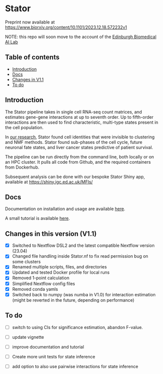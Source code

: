 # Stator
Preprint now available at https://www.biorxiv.org/content/10.1101/2023.12.18.572232v1

NOTE: this repo will soon move to the account of the [Edinburgh Biomedical AI Lab](https://edbiomed.ai)


## Table of contents
* [Introduction](#introduction)
* [Docs](#docs)
* [Changes in V1.1](#changes-in-this-version-v11)
* [To do](#to-do)


## Introduction
The Stator pipeline takes in single cell RNA-seq count matrices, and estimates gene-gene interactions at up to seventh order. Up to fifth-order interactions are then used to find characteristic, multi-type states present in the cell population. 

In [our research](https://www.biorxiv.org/content/10.1101/2023.12.18.572232v1), Stator found cell identities that were invisible to clustering and NMF methods. Stator found sub-phases of the cell cycle, future neuronal fate states, and liver cancer states predictive of patient survival. 

The pipeline can be run directly from the command line, both locally or on an HPC cluster. It pulls all code from Github, and the required containers from Dockerhub. 

Subsequent analysis can be done with our bespoke Stator Shiny app, available at https://shiny.igc.ed.ac.uk/MFIs/

## Docs
Documentation on installation and usage are available [here](/docs).

A small tutorial is available [here](/vignette/Vignette.md).

## Changes in this version (V1.1)
- [X] Switched to Nextflow DSL2 and the latest compatible Nextflow version (23.04)
- [X] Changed file handling inside Stator.nf to fix read permission bug on some clusters
- [X] Renamed multiple scripts, files, and directories
- [X] Updated and tested Docker profile for local runs
- [X] Removed 1-point calculation
- [X] Simplified Nextflow config files
- [X] Removed conda yamls
- [X] Switched back to numpy (was numba in V1.0) for interaction estimation (might be reverted in the future, depending on performance)

## To do
- [ ] switch to using CIs for significance estimation, abandon F-value. 
- [ ] update vignette
- [ ] improve documentation and tutorial
- [ ] Create more unit tests for state inference
- [ ] add option to also use pairwise interactions for state inference


